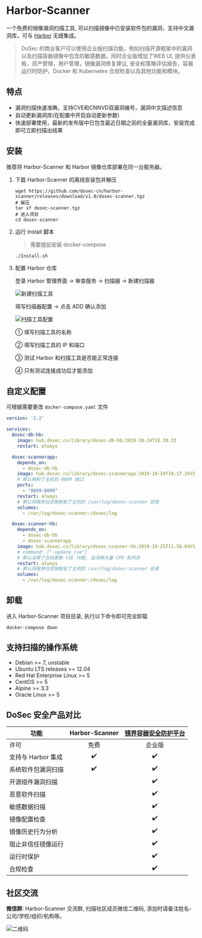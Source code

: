 # Harbor-Scanner

一个免费的镜像漏洞扫描工具, 可以扫描镜像中已安装软件包的漏洞，支持中文漏洞库，可与 [Harbor](https://github.com/goharbor/harbor) 无缝集成。

> DoSec 的商业客户可以使用企业版扫描功能，例如扫描开源框架中的漏洞以及扫描容器镜像中包含的敏感数据。同时企业版增加了WEB UI, 提供仪表板，资产管理，用户管理，镜像漏洞修复建议, 安全和策略评估报告，容器运行时防护，Docker 和 Kubernetes 合规检查以及其他功能和模块。

## 特点

* 漏洞扫描快速准确，支持CVE和CNNVD双漏洞编号，漏洞中文描述信息
* 自动更新漏洞库(在配置中开启自动更新参数)
* 快速部署使用，最新的发布版中已包含最近日期之前的全量漏洞库，安装完成即可立即扫描出结果

## 安装

推荐将 Harbor-Scanner 和 Harbor 镜像仓库部署在同一台服务器。

1. 下载 Harbor-Scanner 的离线安装包并解压

    ```shell
    wget https://github.com/dosec-cn/harbor-scanner/releases/download/v1.0/dosec-scanner.tgz
    # 解压
    tar xf dosec-scanner.tgz
    # 进入项目
    cd dosec-scanner
    ```

2. 运行 Install 脚本

    > 需要提前安装 docker-compose

    ```shell
    ./Install.sh
    ```

3. 配置 Harbor 仓库

    登录 Harbor 管理界面 -> 审查服务 -> 扫描器 -> 新建扫描器

    ![新建扫描工具](http://img.dosec.cn/20191223112547.png)

    填写扫描器配置 -> 点击 ADD 确认添加

    ![扫描工具配置](http://img.dosec.cn/20191028154900.png)

    ① 填写扫描工具的名称

    ② 填写扫描工具的 IP 和端口

    ③ 测试 Harbor 和扫描工具是否能正常连接

    ④ 只有测试连接成功后才能添加

## 自定义配置

可根据需要更改 `docker-compose.yaml` 文件

```yaml
version: '2.2'

services:
  dosec-db-hb:
    image: hub.dosec.cn/library/dosec-db-hb:2019-10-24T18.39.33
    restart: always

  dosec-scannerapp:
    depends_on:
      - dosec-db-hb
    image: hub.dosec.cn/library/dosec-scannerapp:2019-10-24T19.17.35V1.0.0_prod
    # 默认映射了主机的 8899 端口
    ports:
      - "8899:8899"
    restart: always
    # 默认将程序日志映射到了主机的 /var/log/dosec-scanner 目录
    volumes:
      - /var/log/dosec-scanner:/dosec/log

  dosec-scanner-hb:
    depends_on:
      - dosec-db-hb
      - dosec-scannerapp
    image: hub.dosec.cn/library/dosec-scanner-hb:2019-10-25T11.58.04V1.0_release
    # command: ["-update_cve"]
    # 默认注释了在线更新 CVE 功能, 会消耗大量 CPU 和内存
    restart: always
    # 默认将程序日志映射到了主机的 /var/log/dosec-scanner 目录
    volumes:
      - /var/log/dosec-scanner:/dosec/log
```

## 卸载

进入 Harbor-Scanner 项目目录, 执行以下命令即可完全卸载

```shell
docker-compose down
```

## 支持扫描的操作系统

- Debian >= 7, unstable
- Ubuntu LTS releases >= 12.04
- Red Hat Enterprise Linux >= 5
- CentOS >= 5
- Alpine >= 3.3
- Oracle Linux >= 5

## DoSec 安全产品对比

|        功能        |   Harbor-Scanner   | [镜界容器安全防护平台](https://www.dosec.cn/) |
| ------------------ | :----------------: | :-------------------------------------------: |
| 许可               |        免费        |                    企业版                     |
| 支持与 Harbor 集成 | :heavy_check_mark: |               :heavy_check_mark:              |
| 系统软件包漏洞扫描 | :heavy_check_mark: |               :heavy_check_mark:              |
| 开源组件漏洞扫描   |                    |               :heavy_check_mark:              |
| 恶意软件扫描       |                    |               :heavy_check_mark:              |
| 敏感数据扫描       |                    |               :heavy_check_mark:              |
| 镜像配置检查       |                    |               :heavy_check_mark:              |
| 镜像历史行为分析   |                    |               :heavy_check_mark:              |
| 阻止非信任镜像运行 |                    |               :heavy_check_mark:              |
| 运行时保护         |                    |               :heavy_check_mark:              |
| 合规检查           |                    |               :heavy_check_mark:              |

## 社区交流

**微信群**: Harbor-Scanner 交流群, 扫描社区成员微信二维码, 添加时请备注姓名-公司/学校/组织/机构等。

![二维码](http://img.dosec.cn/2019_10_28_1838167633.png)
